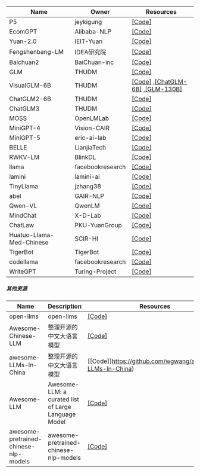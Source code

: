 | Name| Owner |Resources|
| ------- | ----- | ------ |
|P5|jeykigung|[[Code]](https://github.com/jeykigung/P5)|
|EcomGPT|Alibaba-NLP|[[Code]](https://github.com/Alibaba-NLP/EcomGPT)|
|Yuan-2.0|IEIT-Yuan|[[Code]](https://github.com/IEIT-Yuan/Yuan-2.0)|
|Fengshenbang-LM|IDEA研究院|[[Code]](https://github.com/IDEA-CCNL/Fengshenbang-LM)|
|Baichuan2|BaiChuan-inc|[[Code]](https://github.com/baichuan-inc/Baichuan2)|
|GLM|THUDM|[[Code]](https://github.com/THUDM/GLM)|
|VisualGLM-6B|THUDM|[[Code]](https://github.com/THUDM/VisualGLM-6B) ,[[ChatGLM-6B]](https://github.com/THUDM/ChatGLM-6B) ,[[GLM-130B]](https://github.com/THUDM/GLM-130B)|
|ChatGLM2-6B|THUDM|[[Code]](https://github.com/THUDM/ChatGLM2-6B)|
|ChatGLM3|THUDM|[[Code]](https://github.com/THUDM/ChatGLM3)|
|MOSS|OpenLMLab|[[Code]](https://github.com/OpenLMLab/MOSS)|
|MiniGPT-4|Vision-CAIR|[[Code]](https://github.com/Vision-CAIR/MiniGPT-4)|
|MiniGPT-5|eric-ai-lab|[[Code]](https://github.com/eric-ai-lab/MiniGPT-5)|
|BELLE|LianjiaTech|[[Code]](https://github.com/LianjiaTech/BELLE)|
|RWKV-LM |BlinkDL|[[Code]](https://github.com/BlinkDL/RWKV-LM)|
|llama|facebookresearch|[[Code]](https://github.com/facebookresearch/llama)|
|lamini |lamini-ai|[[Code]](https://github.com/lamini-ai/lamini)|
|TinyLlama|jzhang38|[[Code]](https://github.com/jzhang38/TinyLlama)|
|abel|GAIR-NLP|[[Code]](https://github.com/GAIR-NLP/abel)|
|Qwen-VL|QwenLM|[[Code]](https://github.com/QwenLM/Qwen-VL)|
|MindChat|X-D-Lab|[[Code]](https://github.com/X-D-Lab/MindChat)|
|ChatLaw|PKU-YuanGroup|[[Code]](https://github.com/PKU-YuanGroup/ChatLaw)|
|Huatuo-Llama-Med-Chinese|SCIR-HI|[[Code]](https://github.com/SCIR-HI/Huatuo-Llama-Med-Chinese)|
|TigerBot|TigerBot|[[Code]](https://github.com/SCIR-HI/Huatuo-Llama-Med-Chinese)|
|codellama|facebookresearch|[[Code]](https://github.com/facebookresearch/codellama)|
|WriteGPT|Turing-Project|[[Code]](https://github.com/Turing-Project/WriteGPT)|


##### 其他资源

| Name| Description |Resources|
| ------- | ----- | ------ |
|open-llms|open-llms|[[Code]](https://github.com/eugeneyan/open-llms)|
|Awesome-Chinese-LLM|整理开源的中文大语言模型|[[Code]](https://github.com/HqWu-HITCS/Awesome-Chinese-LLM)|
|awesome-LLMs-In-China|整理开源的中文大语言模型|[[Code]]https://github.com/wgwang/awesome-LLMs-In-China)|
|Awesome-LLM|Awesome-LLM: a curated list of Large Language Model|[[Code]](https://github.com/Hannibal046/Awesome-LLM)|
|awesome-pretrained-chinese-nlp-models|awesome-pretrained-chinese-nlp-models|[[Code]](https://github.com/lonePatient/awesome-pretrained-chinese-nlp-models)|

